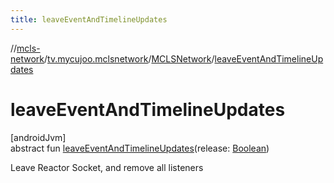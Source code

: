 ```yaml
---
title: leaveEventAndTimelineUpdates
---
```

//[mcls-network](../../../index.html)/[tv.mycujoo.mclsnetwork](../index.html)/[MCLSNetwork](index.html)/[leaveEventAndTimelineUpdates](leave-event-and-timeline-updates.html)



# leaveEventAndTimelineUpdates



[androidJvm]\
abstract fun [leaveEventAndTimelineUpdates](leave-event-and-timeline-updates.html)(release: [Boolean](https://kotlinlang.org/api/latest/jvm/stdlib/kotlin/-boolean/index.html))



Leave Reactor Socket, and remove all listeners




